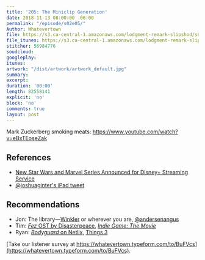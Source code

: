 ```yaml
---
title: '205: The Miniclip Generation'
date: 2018-11-13 08:00:00 -06:00
permalink: "/episode/s02e05/"
Author: Whatevertown
file: https://s3.ca-central-1.amazonaws.com/lodgment-remark-slipshod/s02e05.mp3
file_itunes: https://s3.ca-central-1.amazonaws.com/lodgment-remark-slipshod/s02e05.m4a
stitcher: 56984776
soudcloud: 
googleplay: 
itunes: 
artwork: "/dist/artwork/artwork_default.jpg"
summary: 
excerpt: 
duration: '00:00'
length: 82558141
explicit: 'no'
block: 'no'
comments: true
layout: post
---
```


Mark Zuckerberg smoking meats: https://www.youtube.com/watch?v=eBxTEoseZak

## References
- [New Star Wars and Marvel Series Announced for Disney+ Streaming Service](https://www.thewaltdisneycompany.com/new-star-wars-and-marvel-series-announced-for-disney-streaming-service/)
- [@joshuaginter's iPad tweet]()

## Recommendations
- Jon: The library—[Winkler](https://scrl.mb.libraries.coop) or wherever you are, [@andersenangus](https://twitter.com/andersenangus)
- Tim: [*Fez* OST by Disasterpeace](https://open.spotify.com/album/6QtCv5E76lUVbXfUFZxLuH?si=RQyo6z3hRu2c7sry9o5cUA), *[Indie Game: The Movie](https://www.youtube.com/watch?v=GhaT78i1x2M)*
- Ryan: [*Bodyguard* on Netlix](https://www.youtube.com/watch?v=tLfLU6-9lxY), [Things 3](https://culturedcode.com/things/)


[Take our listener survey at https://whatevertown.typeform.com/to/BuFVcs](https://whatevertown.typeform.com/to/BuFVcs).
